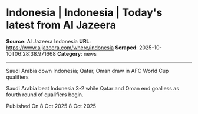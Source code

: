 # Indonesia | Indonesia | Today's latest from Al Jazeera

**Source**: Al Jazeera Indonesia
**URL**: https://www.aljazeera.com/where/indonesia
**Scraped**: 2025-10-10T06:28:38.971668
**Category**: news

---

Saudi Arabia down Indonesia; Qatar, Oman draw in AFC World Cup qualifiers

Saudi Arabia beat Indonesia 3-2 while Qatar and Oman end goalless as fourth round of qualifiers begin.

Published On 8 Oct 2025
8 Oct 2025
